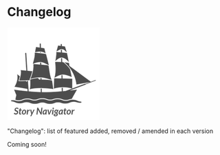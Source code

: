 Changelog 
=======
![](../../doc/widgets/images/storynavigator_logo_small.png)

"Changelog": list of featured added, removed / amended in each version

Coming soon!
